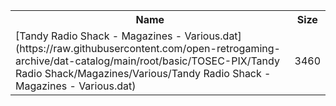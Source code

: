 <table>
<tr><th>Name</th><th>Size</th></tr>
<tr><td>[Tandy Radio Shack - Magazines - Various.dat](https://raw.githubusercontent.com/open-retrogaming-archive/dat-catalog/main/root/basic/TOSEC-PIX/Tandy Radio Shack/Magazines/Various/Tandy Radio Shack - Magazines - Various.dat)</td><td>3460</td></tr>
</table>
